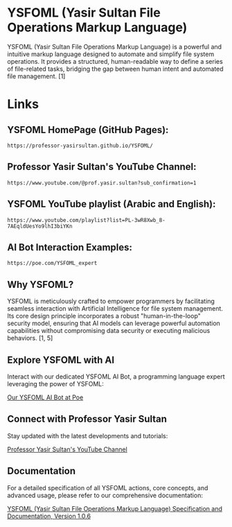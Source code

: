 # YSFOML (Yasir Sultan File Operations Markup Language)

YSFOML (Yasir Sultan File Operations Markup Language) is a powerful and intuitive markup language designed to automate and simplify file system operations. It provides a structured, human-readable way to define a series of file-related tasks, bridging the gap between human intent and automated file management. [1]


# Links
## YSFOML HomePage (GitHub Pages):
    https://professor-yasirsultan.github.io/YSFOML/
## Professor Yasir Sultan's YouTube Channel:
    https://www.youtube.com/@prof.yasir.sultan?sub_confirmation=1
## YSFOML YouTube playlist (Arabic and English):
    https://www.youtube.com/playlist?list=PL-3wR8Xwb_8-7AEqldUesYo9lhI3biYKn
## AI Bot Interaction Examples:
    https://poe.com/YSFOML_expert


## Why YSFOML?

YSFOML is meticulously crafted to empower programmers by facilitating seamless interaction with Artificial Intelligence for file system management. Its core design principle incorporates a robust "human-in-the-loop" security model, ensuring that AI models can leverage powerful automation capabilities without compromising data security or executing malicious behaviors. [1, 5]

## Explore YSFOML with AI

Interact with our dedicated YSFOML AI Bot, a programming language expert leveraging the power of YSFOML:

[Our YSFOML AI Bot at Poe](https://poe.com/YSFOML_expert)

## Connect with Professor Yasir Sultan

Stay updated with the latest developments and tutorials:

[Professor Yasir Sultan's YouTube Channel](https://www.youtube.com/@prof.yasir.sultan?sub_confirmation=1)


## Documentation

For a detailed specification of all YSFOML actions, core concepts, and advanced usage, please refer to our comprehensive documentation:

[YSFOML (Yasir Sultan File Operations Markup Language) Specification and Documentation, Version 1.0.6](https://professor-yasirsultan.github.io/YSFOML/)
